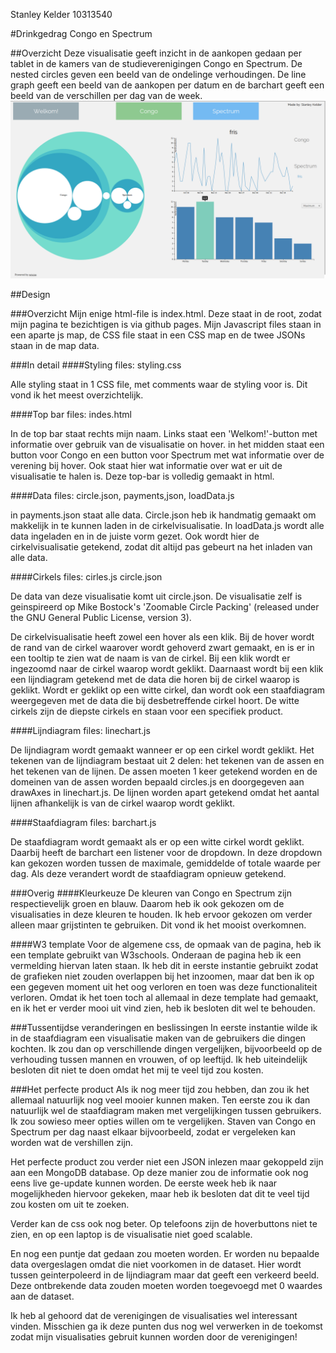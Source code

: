 Stanley Kelder
10313540

#Drinkgedrag Congo en Spectrum

##Overzicht
Deze visualisatie geeft inzicht in de aankopen gedaan per tablet in de kamers van de studieverenigingen Congo en Spectrum. De nested circles geven een beeld van de ondelinge verhoudingen. De line graph geeft een beeld van de aankopen per datum en de barchart geeft een beeld van de verschillen per dag van de week.
![alt text](https://github.com/stanleykelder/Project/blob/master/doc/barchart.png)

##Design

###Overzicht
Mijn enige html-file is index.html. Deze staat in de root, zodat mijn pagina te bezichtigen is via github pages. Mijn Javascript files staan in een aparte js map, de CSS file staat in een CSS map en de twee JSONs staan in de map data. 

###In detail
####Styling
files: styling.css

Alle styling staat in 1 CSS file, met comments waar de styling voor is. Dit vond ik het meest overzichtelijk.

####Top bar
files: indes.html

In de top bar staat rechts mijn naam. Links staat een 'Welkom!'-button met informatie over gebruik van de visualisatie on hover. in het midden staat een button voor Congo en een button voor Spectrum met wat informatie over de verening bij hover. Ook staat hier wat informatie over wat er uit de visualisatie te halen is. Deze top-bar is volledig gemaakt in html.

####Data
files: circle.json, payments,json, loadData.js

in payments.json staat alle data. Circle.json heb ik handmatig gemaakt om makkelijk in te kunnen laden in de cirkelvisualisatie. In loadData.js wordt alle data ingeladen en in de juiste vorm gezet. Ook wordt hier de cirkelvisualisatie getekend, zodat dit altijd pas gebeurt na het inladen van alle data.

####Cirkels
files: cirles.js circle.json

De data van deze visualisatie komt uit circle.json. De visualisatie zelf is geinspireerd op Mike Bostock's 'Zoomable Circle Packing' (released under the GNU General Public License, version 3). 

De cirkelvisualisatie heeft zowel een hover als een klik. Bij de hover wordt de rand van de cirkel waarover wordt gehoverd zwart gemaakt, en is er in een tooltip te zien wat de naam is van de cirkel. Bij een klik wordt er ingezoomd naar de cirkel waarop wordt geklikt. Daarnaast wordt bij een klik een lijndiagram getekend met de data die horen bij de cirkel waarop is geklikt. Wordt er geklikt op een witte cirkel, dan wordt ook een staafdiagram weergegeven met de data die bij desbetreffende cirkel hoort. De witte cirkels zijn de diepste cirkels en staan voor een specifiek product.

####Lijndiagram
files: linechart.js

De lijndiagram wordt gemaakt wanneer er op een cirkel wordt geklikt. Het tekenen van de lijndiagram bestaat uit 2 delen: het tekenen van de assen en het tekenen van de lijnen. De assen moeten 1 keer getekend worden en de domeinen van de assen worden bepaald circles.js en doorgegeven aan drawAxes in linechart.js. De lijnen worden apart getekend omdat het aantal lijnen afhankelijk is van de cirkel waarop wordt geklikt. 

####Staafdiagram
files: barchart.js

De staafdiagram wordt gemaakt als er op een witte cirkel wordt geklikt. Daarbij heeft de barchart een listener voor de dropdown. In deze dropdown kan gekozen worden tussen de maximale, gemiddelde of totale waarde per dag. Als deze verandert wordt de staafdiagram opnieuw getekend.   

###Overig
####Kleurkeuze
De kleuren van Congo en Spectrum zijn respectievelijk groen en blauw. Daarom heb ik ook gekozen om de visualisaties in deze kleuren te houden. Ik heb ervoor gekozen om verder alleen maar grijstinten te gebruiken. Dit vond ik het mooist overkomnen.

####W3 template
Voor de algemene css, de opmaak van de pagina, heb ik een template gebruikt van W3schools. Onderaan de pagina heb ik een vermelding hiervan laten staan. Ik heb dit in eerste instantie gebruikt zodat de grafieken niet zouden overlappen bij het inzoomen, maar dat ben ik op een gegeven moment uit het oog verloren en toen was deze functionaliteit verloren. Omdat ik het toen toch al allemaal in deze template had gemaakt, en ik het er verder mooi uit vind zien, heb ik besloten dit wel te behouden.

###Tussentijdse veranderingen en beslissingen
In eerste instantie wilde ik in de staafdiagram een visualisatie maken van de gebruikers die dingen kochten. Ik zou dan op verschillende dingen vergelijken, bijvoorbeeld op de verhouding tussen mannen en vrouwen, of op leeftijd. Ik heb uiteindelijk besloten dit niet te doen omdat het mij te veel tijd zou kosten. 

###Het perfecte product
Als ik nog meer tijd zou hebben, dan zou ik het allemaal natuurlijk nog veel mooier kunnen maken. Ten eerste zou ik dan natuurlijk wel de staafdiagram maken met vergelijkingen tussen gebruikers. Ik zou sowieso meer opties willen om te vergelijken. Staven van Congo en Spectrum per dag naast elkaar bijvoorbeeld, zodat er vergeleken kan worden wat de vershillen zijn. 

Het perfecte product zou verder niet een JSON inlezen maar gekoppeld zijn aan een MongoDB database. Op deze manier zou de informatie ook nog eens live ge-update kunnen worden. De eerste week heb ik naar mogelijkheden hiervoor gekeken, maar heb ik besloten dat dit te veel tijd zou kosten om uit te zoeken.

Verder kan de css ook nog beter. Op telefoons zijn de hoverbuttons niet te zien, en op een laptop is de visualisatie niet goed scalable. 

En nog een puntje dat gedaan zou moeten worden. Er worden nu bepaalde data overgeslagen omdat die niet voorkomen in de dataset. Hier wordt tussen geinterpoleerd in de lijndiagram maar dat geeft een verkeerd beeld. Deze ontbrekende data zouden moeten worden toegevoegd met 0 waardes aan de dataset.

Ik heb al gehoord dat de verenigingen de visualisaties wel interessant vinden. Misschien ga ik deze punten dus nog wel verwerken in de toekomst zodat mijn visualisaties gebruit kunnen worden door de verenigingen!

